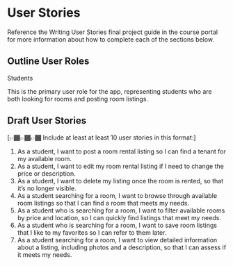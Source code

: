 # User Stories

Reference the Writing User Stories final project guide in the course portal for more information about how to complete each of the sections below.

## Outline User Roles

Students 

This is the primary user role for the app, representing students who are both looking for rooms and posting room listings.

## Draft User Stories

[👉🏾👉🏾👉🏾 Include at least at least 10 user stories in this format:]

1. As a student, I want to post a room rental listing so I can find a tenant for my available room.
2. As a student, I want to edit my room rental listing if I need to change the price or description.
3. As a student, I want to delete my listing once the room is rented, so that it’s no longer visible.
4. As a student searching for a room, I want to browse through available room listings so that I can find a room that meets my needs.
5. As a student who is searching for a room, I want to filter available rooms by price and location, so I can quickly find listings that meet my needs.
6. As a student who is searching for a room, I want to save room listings that I like to my favorites so I can refer to them later.
7. As a student searching for a room, I want to view detailed information about a listing, including photos and a description, so that I can assess if it meets my needs.

